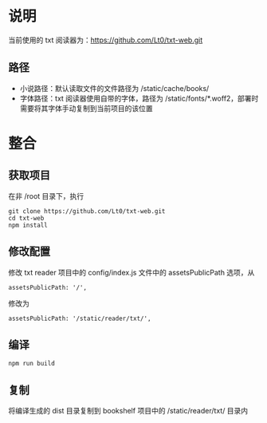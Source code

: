 # 说明
当前使用的 txt 阅读器为：https://github.com/Lt0/txt-web.git

## 路径
- 小说路径：默认读取文件的文件路径为 /static/cache/books/
- 字体路径：txt 阅读器使用自带的字体，路径为 /static/fonts/*.woff2，部署时需要将其字体手动复制到当前项目的该位置

# 整合
## 获取项目
在非 /root 目录下，执行
```
git clone https://github.com/Lt0/txt-web.git
cd txt-web
npm install
```

## 修改配置
修改 txt reader 项目中的 config/index.js 文件中的 assetsPublicPath 选项，从 
```
assetsPublicPath: '/',
```

修改为
```
assetsPublicPath: '/static/reader/txt/',
```

## 编译

```
npm run build
```

## 复制
将编译生成的 dist 目录复制到 bookshelf 项目中的 /static/reader/txt/ 目录内

